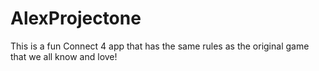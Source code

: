# AlexProjectone
This is a fun Connect 4 app that has the same rules as the original game that we all know and love!
